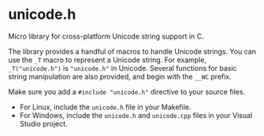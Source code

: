 # unicode.h

Micro library for cross-platform Unicode string support in C.

The library provides a handful of macros to handle Unicode strings.
You can use the `_T` macro to represent a Unicode string. For example, `_T("unicode.h")` is `"unicode.h"` in Unicode.
Several functions for basic string manipulation are also provided, and begin with the `__WC` prefix.

Make sure you add a `#include "unicode.h"` directive to your source files.

* For Linux, include the `unicode.h` file in your Makefile.
* For Windows, include the `unicode.h` and `unicode.cpp` files in your Visual Studio project.

